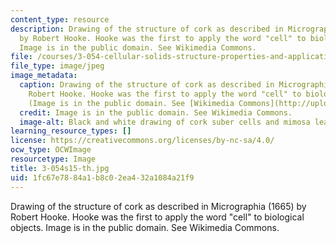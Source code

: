 ```yaml
---
content_type: resource
description: Drawing of the structure of cork as described in Micrographia (1665)
  by Robert Hooke. Hooke was the first to apply the word "cell" to biological objects.
  Image is in the public domain. See Wikimedia Commons.
file: /courses/3-054-cellular-solids-structure-properties-and-applications-spring-2015/1fc67e7884a1b8c02ea432a1084a21f9_3-054s15-th.jpg
file_type: image/jpeg
image_metadata:
  caption: Drawing of the structure of cork as described in Micrographia (1665) by
    Robert Hooke. Hooke was the first to apply the word "cell" to biological objects.
    (Image is in the public domain. See [Wikimedia Commons](http://upload.wikimedia.org/wikipedia/commons/f/fe/RobertHookeMicrographia1665.jpg).)
  credit: Image is in the public domain. See Wikimedia Commons.
  image-alt: Black and white drawing of cork suber cells and mimosa leaves.
learning_resource_types: []
license: https://creativecommons.org/licenses/by-nc-sa/4.0/
ocw_type: OCWImage
resourcetype: Image
title: 3-054s15-th.jpg
uid: 1fc67e78-84a1-b8c0-2ea4-32a1084a21f9
---
```

Drawing of the structure of cork as described in Micrographia (1665) by Robert Hooke. Hooke was the first to apply the word "cell" to biological objects. Image is in the public domain. See Wikimedia Commons.